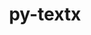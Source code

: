 ---
title: "py-textx"
layout: cache
categories: [package, develop]
meta: {"compilers": ["gcc@=7.5.0"], "num_specs": 5, "num_specs_by_stack": {"radiuss": 4, "root": 5}, "oss": ["ubuntu18.04"], "platforms": ["linux"], "stacks": ["radiuss", "root"], "targets": ["x86_64_v3"], "versions": ["4.0.1"]}
spec_details: [{"compiler": "gcc@=7.5.0", "hash": "esism67kcjjia3xodo6t3cvd5r2fzxou", "os": "ubuntu18.04", "platform": "linux", "size": "-", "stacks": ["radiuss", "root"], "tarball": "https://binaries.spack.io/develop/build_cache/linux-ubuntu18.04-x86_64_v3/gcc-7.5.0/py-textx-4.0.1/linux-ubuntu18.04-x86_64_v3-gcc-7.5.0-py-textx-4.0.1-esism67kcjjia3xodo6t3cvd5r2fzxou.spack", "target": "x86_64_v3", "variants": ["build_system=python_pip"], "versions": ["4.0.1"]}, {"compiler": "gcc@=7.5.0", "hash": "zilz5v5rbfuoloqafqzgbcpp6dxohkf6", "os": "ubuntu18.04", "platform": "linux", "size": "-", "stacks": ["root"], "tarball": "https://binaries.spack.io/develop/build_cache/linux-ubuntu18.04-x86_64_v3/gcc-7.5.0/py-textx-4.0.1/linux-ubuntu18.04-x86_64_v3-gcc-7.5.0-py-textx-4.0.1-zilz5v5rbfuoloqafqzgbcpp6dxohkf6.spack", "target": "x86_64_v3", "variants": ["build_system=python_pip"], "versions": ["4.0.1"]}, {"compiler": "gcc@=7.5.0", "hash": "hvbysw7awovuet7kjlbztxcaxbulyt5f", "os": "ubuntu18.04", "platform": "linux", "size": "-", "stacks": ["radiuss", "root"], "tarball": "https://binaries.spack.io/develop/build_cache/linux-ubuntu18.04-x86_64_v3/gcc-7.5.0/py-textx-4.0.1/linux-ubuntu18.04-x86_64_v3-gcc-7.5.0-py-textx-4.0.1-hvbysw7awovuet7kjlbztxcaxbulyt5f.spack", "target": "x86_64_v3", "variants": ["build_system=python_pip"], "versions": ["4.0.1"]}, {"compiler": "gcc@=7.5.0", "hash": "ahhex77gh6qdlt4vfyyql6pvdv7b4bw3", "os": "ubuntu18.04", "platform": "linux", "size": "-", "stacks": ["radiuss", "root"], "tarball": "https://binaries.spack.io/develop/build_cache/linux-ubuntu18.04-x86_64_v3/gcc-7.5.0/py-textx-4.0.1/linux-ubuntu18.04-x86_64_v3-gcc-7.5.0-py-textx-4.0.1-ahhex77gh6qdlt4vfyyql6pvdv7b4bw3.spack", "target": "x86_64_v3", "variants": ["build_system=python_pip"], "versions": ["4.0.1"]}, {"compiler": "gcc@=7.5.0", "hash": "i55asqzovqkx6ooty6x3lhu43oeanyfb", "os": "ubuntu18.04", "platform": "linux", "size": "-", "stacks": ["radiuss", "root"], "tarball": "https://binaries.spack.io/develop/build_cache/linux-ubuntu18.04-x86_64_v3/gcc-7.5.0/py-textx-4.0.1/linux-ubuntu18.04-x86_64_v3-gcc-7.5.0-py-textx-4.0.1-i55asqzovqkx6ooty6x3lhu43oeanyfb.spack", "target": "x86_64_v3", "variants": ["build_system=python_pip"], "versions": ["4.0.1"]}]
---